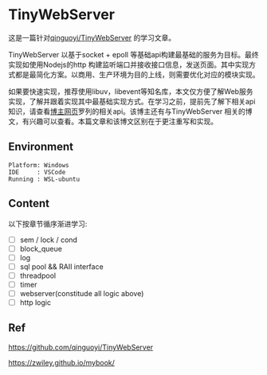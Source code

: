 # TinyWebServer

这是一篇针对[qinguoyi/TinyWebServer](https://github.com/qinguoyi/TinyWebServer) 的学习文章。

TinyWebServer 以基于socket + epoll 等基础api构建最基础的服务为目标。最终实现如使用Nodejs的http 构建监听端口并接收接口信息，发送页面。其中实现方式都是最简化方案。以商用、生产环境为目的上线，则需要优化对应的模块实现。

如果要快速实现，推荐使用libuv，libevent等知名库，本文仅方便了解Web服务实现，了解并跟着实现其中最基础实现方式。在学习之前，提前先了解下相关api知识，请查看[博主网页](https://zwiley.github.io/mybook/unix_linux/Linux%E9%AB%98%E6%80%A7%E8%83%BD%E6%9C%8D%E5%8A%A1%E5%99%A8%E7%BC%96%E7%A8%8B/Linux%E9%AB%98%E6%80%A7%E8%83%BD%E6%9C%8D%E5%8A%A1%E5%99%A8%E7%BC%96%E7%A8%8B/)罗列的相关api。该博主还有与TinyWebServer 相关的博文，有兴趣可以查看。本篇文章和该博文区别在于更注重写和实现。

## Environment

```
Platform: Windows
IDE     : VSCode
Running : WSL-ubuntu
```

## Content

以下按章节循序渐进学习:

+ [ ] sem / lock / cond
+ [ ] block_queue
+ [ ] log
+ [ ] sql pool && RAII interface
+ [ ] threadpool
+ [ ] timer
+ [ ] webserver(constitude all logic above)
+ [ ] http logic

## Ref

https://github.com/qinguoyi/TinyWebServer

https://zwiley.github.io/mybook/
